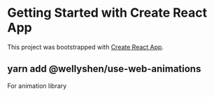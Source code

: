 # Getting Started with Create React App

This project was bootstrapped with [Create React App](https://github.com/facebook/create-react-app).

## yarn add @wellyshen/use-web-animations
For animation library